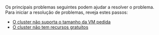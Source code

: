 Os principais problemas seguintes podem ajudar a resolver o problema. Para iniciar a resolução de problemas, reveja estes passos:

- [O cluster não suporta o tamanho da VM pedida](../articles/virtual-machines/windows/troubleshoot-deploy-vm.md#the-cluster-cannot-support-the-requested-vm-size)
- [O cluster não tem recursos gratuitos](../articles/virtual-machines/windows/troubleshoot-deploy-vm.md#the-cluster-does-not-have-free-resources)